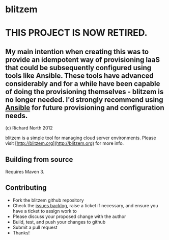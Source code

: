 # blitzem

# THIS PROJECT IS NOW RETIRED. 
## My main intention when creating this was to provide an idempotent way of provisioning IaaS that could be subsequently configured using tools like Ansible. These tools have advanced considerably and for a while have been capable of doing the provisioning themselves - blitzem is no longer needed. I'd strongly recommend using [Ansible](http://www.ansible.com/get-started) for future provisioning and configuration needs.

(c) Richard North 2012

blitzem is a simple tool for managing cloud server environments. Please visit [http://blitzem.org](http://blitzem.org) for more info.

## Building from source

Requires Maven 3.

## Contributing

* Fork the blitzem github repository
* Check the [issues backlog](https://github.com/blitzem/blitzem/issues?milestone=&state=open), raise a ticket if necessary, and ensure you have a ticket to assign work to
* Please discuss your proposed change with the author
* Build, test, and push your changes to github
* Submit a pull request
* Thanks!
